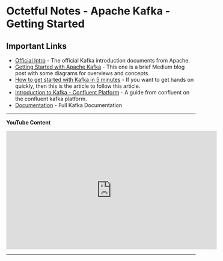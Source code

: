 # Octetful Notes - Apache Kafka - Getting Started

## Important Links
* [Official Intro](https://kafka.apache.org/intro) - The official Kafka introduction documents from Apache.
* [Getting Started with Apache Kafka](https://medium.com/rock-your-data/getting-started-with-apache-kafka-efc616bd6dd5) - This one is a brief Medium blog post with some diagrams for overviews and concepts.
* [How to get started with Kafka in 5 minutes](https://dev.to/de_maric/how-to-get-started-with-apache-kafka-in-5-minutes-18k5) - If you want to get hands on quickly, then this is the article to follow this article.
* [Introduction to Kafka - Confluent Platform](https://docs.confluent.io/current/kafka/introduction.html) -  A guide from confluent on the confluent kafka platform.
* [Documentation](https://kafka.apache.org/20/documentation.html) - Full Kafka Documentation

---
**__YouTube Content__**

<iframe width="560" height="315" src="https://www.youtube.com/embed/JDo_GzzFoQY" frameborder="0" allow="accelerometer; autoplay; clipboard-write; encrypted-media; gyroscope; picture-in-picture" allowfullscreen></iframe>

---
